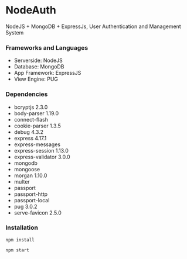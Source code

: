 # NodeAuth
 NodeJS + MongoDB + ExpressJs, User Authentication and Management System
 
### Frameworks and Languages
- Serverside: NodeJS
- Database: MongoDB
- App Framework: ExpressJS
- View Engine: PUG


### Dependencies
- bcryptjs 2.3.0
- body-parser 1.19.0
- connect-flash
- cookie-parser 1.3.5
- debug 4.3.2
- express 4.17.1
- express-messages
- express-session 1.13.0
- express-validator 3.0.0
- mongodb
- mongoose
- morgan 1.10.0
- multer
- passport
- passport-http
- passport-local
- pug 3.0.2
- serve-favicon 2.5.0

### Installation
```
npm install
```
```
npm start
```
